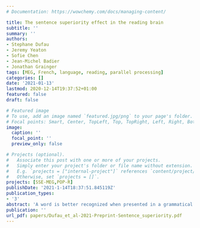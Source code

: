 ```yaml
---
# Documentation: https://wowchemy.com/docs/managing-content/

title: The sentence superiority effect in the reading brain
subtitle: ''
summary: ''
authors:
- Stephane Dufau
- Jeremy Yeaton
- Sofie Chen
- Jean-Michel Badier
- Jonathan Grainger
tags: [MEG, French, language, reading, parallel processing]
categories: []
date: '2021-01-13'
lastmod: 2020-12-14T19:37:52+01:00
featured: false
draft: false

# Featured image
# To use, add an image named `featured.jpg/png` to your page's folder.
# Focal points: Smart, Center, TopLeft, Top, TopRight, Left, Right, BottomLeft, Bottom, BottomRight.
image:
  caption: ''
  focal_point: ''
  preview_only: false

# Projects (optional).
#   Associate this post with one or more of your projects.
#   Simply enter your project's folder or file name without extension.
#   E.g. `projects = ["internal-project"]` references `content/project/deep-learning/index.md`.
#   Otherwise, set `projects = []`.
projects: [SSE-MEG,POP-R]
publishDate: '2021-1-14T18:37:51.845119Z'
publication_types:
- '3'
abstract: 'A word is better recognized when presented in a grammatical sequence of words (e.g., within a sentence) than when presented in an ungrammatical sequence of words. This sentence superiority effect was recently demonstrated in a series of behavioral experiments where participants had better word identification rates for all positions in a sentence relative to an ungrammatical sequence of the same words. A previous EEG investigation of this phenomenon pointed toward an online, automatic processing of linguistic information starting at around 270 ms post-stimulus onset. Taken together, these results support the idea of an early role of the syntactic network in facilitating the recognition of a word presented in a sentence context, leading to the question of how this network is set in motion. To answer this question, we conducted an MEG experiment and source analysis of the brain areas implicated in syntactic processing. Source activations over time showed grammatical vs. ungrammatical differences first in the inferior frontal gyrus (325-400 ms), then the anterior middle temporal gyrus (475-525 ms), and finally in both in the inferior frontal gyrus and the posterior middle temporal gyrus (550-600 ms). We interpret the spatio-temporal dynamic of the sentence superiority effect in terms of an Interactive-Activation model with bottom-up activations and top-down influences operating between word and sentence-level representations.'
publication: ''
url_pdf: papers/Dufau_et_al-2021-Preprint-Sentence_superiority.pdf
---
```

